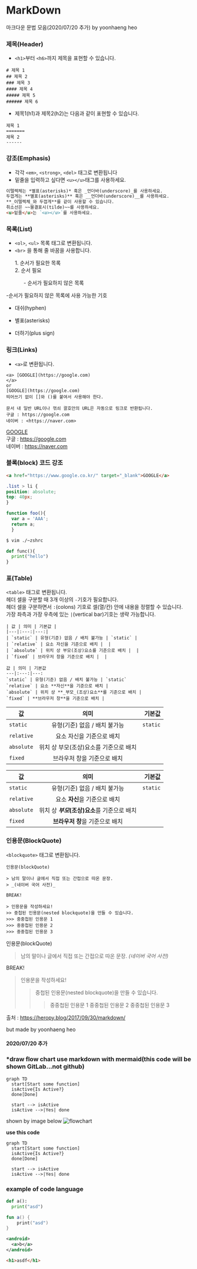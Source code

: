 # MarkDown
마크다운 문법 모음(2020/07/20 추가) by yoonhaeng heo

### 제목(Header)

- `<h1>`부터 `<h6>`까지 제목을 표현할 수 있습니다.

```
# 제목 1
## 제목 2
### 제목 3
#### 제목 4
##### 제목 5
###### 제목 6

```

- 제목1(h1)과 제목2(h2)는 다음과 같이 표현할 수 있습니다.


```
제목 1
=======
제목 2
------
```

### 강조(Emphasis)

- 각각 `<em>`, `<strong>`, `<del>` 태그로 변환됩니다
- 밑줄을 입력하고 싶다면 `<u></u>`태그를 사용하세요.
```markdown
이텔렉체는 *별표(asterisks)* 혹은 _언더바(underscore)_를 사용하세요.
두껍게는 **별표(asterisks)** 혹은 __언더바(underscore)__를 사용하세요.
**_이텔렉체_와 두껍게**를 같이 사용할 수 있습니다.
취소선은 ~~물결표시(tilde)~~를 사용하세요.
<u>밑줄</u>는 `<u></u>`를 사용하세요.
```

### 목록(List)

- `<ol>`, `<ul>` 목록 태그로 변환됩니다.  
- `<br>` 을 통해 줄 바꿈을 사용합니다.
<ol>1. 순서가 필요한 목록<br>2. 순서 필요  
<ul> - 순서가 필요하지 않은 목록 </ul> </ol>

 -순서가 필요하지 않은 목록에 사용 가능한 기호
- 대쉬(hyphen)
* 별표(asterisks)
+ 더하기(plus sign)


### 링크(Links)

- `<a>`로 변환됩니다.
```
<a> [GOOGLE](https://google.com)
</a>
or
[GOOGLE](https://google.com)
띄어쓰기 없이 []와 ()를 붙여서 사용해야 한다.

문서 내 일반 URL이나 꺾쇠 괄호안의 URL은 자동으로 링크로 반환됩니다.
구글 : https://google.com
네이버 : <https://naver.com>
```

[GOOGLE](https://google.com)<br>
구글 : https://google.com<br>
네이버 : <https://naver.com>

### 블록(block) 코드 강조

```html
<a href="https://www.google.co.kr/" target="_blank">GOOGLE</a>
```

```css
.list > li {
position: absolute;
top: 40px;
}
```

```javascript
function foo(){
  var a = 'AAA';
  return a;
  }
```

```bash
$ vim ./~zshrc
```

```python
def func(){
  print("hello")
}
```

### 표(Table)
`<table>` 태그로 변환됩니다.<br>
헤더 셀을 구분할 때 3개 이상의 `-`기호가 필요합니다.<br>
헤더 셀을 구분하면서 `:`(colons) 기호로 셀(열/칸) 안에 내용을 정렬할 수 있습니다.<br>
가장 좌측과 가장 우측에 있는 `|`(vertical bar)기호는 생략 가능합니다.<br>

```
| 값 | 의미 | 기본값 |
|---|:---:|---:|
| `static` | 유형(기준) 없음 / 배치 불가능 | `static` |
| `relative` | 요소 자신을 기준으로 배치 |  |
| `absolute` | 위치 상 부모(조상)요소를 기준으로 배치 |  |
| `fixed` | 브라우저 창을 기준으로 배치 |  |

값 | 의미 | 기본값
---|:---:|---:
`static` | 유형(기준) 없음 / 배치 불가능 | `static`
`relative` | 요소 **자신**을 기준으로 배치 |
`absolute` | 위치 상 **_부모_(조상)요소**를 기준으로 배치 |
`fixed` | **브라우저 창**을 기준으로 배치 |
```

| 값 | 의미 | 기본값 |
|---|:---:|---:|
| `static` | 유형(기준) 없음 / 배치 불가능 | `static` |
| `relative` | 요소 자신을 기준으로 배치 |  |
| `absolute` | 위치 상 부모(조상)요소를 기준으로 배치 |  |
| `fixed` | 브라우저 창을 기준으로 배치 |  |

값 | 의미 | 기본값
---|:---:|---:
`static` | 유형(기준) 없음 / 배치 불가능 | `static`
`relative` | 요소 **자신**을 기준으로 배치 |
`absolute` | 위치 상 **_부모_(조상)요소**를 기준으로 배치 |
`fixed` | **브라우저 창**을 기준으로 배치 |

### 인용문(BlockQuote)

`<blockquote>` 태그로 변환됩니다.

```
인용문(blockQuote)

> 남의 말이나 글에서 직접 또는 간접으로 따온 문장.
> _(네이버 국어 사전)_

BREAK!

> 인용문을 작성하세요!
>> 중첩된 인용문(nested blockquote)을 만들 수 있습니다.
>>> 중중첩된 인용문 1
>>> 중중첩된 인용문 2
>>> 중중첩된 인용문 3
```
인용문(blockQuote)

> 남의 말이나 글에서 직접 또는 간접으로 따온 문장.
> _(네이버 국어 사전)_

BREAK!

> 인용문을 작성하세요!
>> 중첩된 인용문(nested blockquote)을 만들 수 있습니다.
>>> 중중첩된 인용문 1
>>> 중중첩된 인용문 2
>>> 중중첩된 인용문 3

출처 : https://heropy.blog/2017/09/30/markdown/

but made by yoonhaeng heo

#### 2020/07/20 추가

### *draw flow chart use markdown with mermaid(this code will be shown GitLab...not github)
```mermaid
graph TD
  start[Start some function]
  isActive{Is Active?}
  done[Done]
  
  start --> isActive
  isActive -->|Yes| done
```
shown by image below
![flowchart](https://github.com/Yoon-Haeng-Heo/MarkDown/blob/master/%EC%BA%A1%EC%B2%98.PNG)

**use this code**

```
graph TD
  start[Start some function]
  isActive{Is Active?}
  done[Done]
  
  start --> isActive
  isActive -->|Yes| done
```
### example of code language ###
```python
def a():
  print("asd")
```

```kotlin
fun a() {
    print("asd")
}
```

```xml
<android>
  <a>b</a>
</android>
```

```html
<h1>asdf</h1>
```



